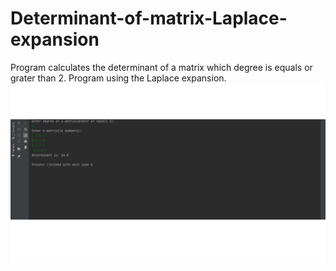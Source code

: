 # Determinant-of-matrix-Laplace-expansion
Program calculates the determinant of a matrix which degree is equals or grater than 2.
Program using the Laplace expansion.
![result](./images/screen.png) 




